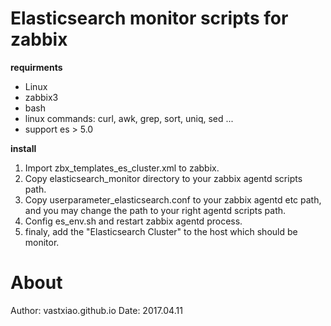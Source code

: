 # Elasticsearch monitor scripts for zabbix

**requirments**
- Linux
- zabbix3
- bash
- linux commands: curl, awk, grep, sort, uniq, sed ...
- support es > 5.0

**install**

1. Import zbx\_templates\_es\_cluster.xml to zabbix.
2. Copy elasticsearch_monitor directory to your zabbix agentd scripts path.
3. Copy userparameter_elasticsearch.conf to your zabbix agentd etc path,
 and you may change the path to your right agentd scripts path.
4. Config es\_env.sh and restart zabbix agentd process.
5. finaly, add the "Elasticsearch Cluster" to the host which should be monitor.


# About

Author: vastxiao.github.io
Date: 2017.04.11
